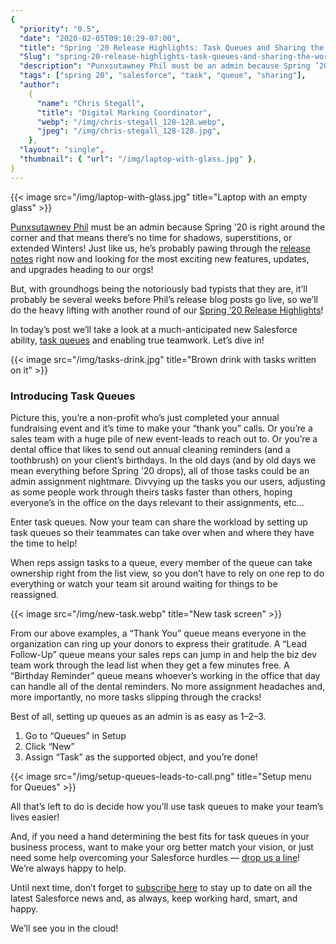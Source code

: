 ```yaml
---
{
  "priority": "0.5",
  "date": "2020-02-05T09:10:29-07:00",
  "title": "Spring '20 Release Highlights: Task Queues and Sharing the Work",
  "Slug": "spring-20-release-highlights-task-queues-and-sharing-the-work",
  "description": "Punxsutawney Phil must be an admin because Spring ’20 is right around the corner and that means there’s no time for shadows, superstitions, or extended Winters! ",
  "tags": ["spring 20", "salesforce", "task", "queue", "sharing"],
  "author":
    {
      "name": "Chris Stegall",
      "title": "Digital Marking Coordinator",
      "webp": "/img/chris-stegall_128-128.webp",
      "jpeg": "/img/chris-stegall_128-128.jpg",
    },
  "layout": "single",
  "thumbnail": { "url": "/img/laptop-with-glass.jpg" },
}
---
```


{{< image src="/img/laptop-with-glass.jpg" title="Laptop with an empty glass" >}}

[Punxsutawney Phil](https://weather.com/news/news/2020-01-30-groundhog-day-punxsutawney-phil-did-he-see-his-shadow) must be an admin because Spring ’20 is right around the corner and that means there’s no time for shadows, superstitions, or extended Winters! Just like us, he’s probably pawing through the [release notes](https://releasenotes.docs.salesforce.com/en-us/spring20/release-notes/salesforce_release_notes.htm) right now and looking for the most exciting new features, updates, and upgrades heading to our orgs!

But, with groundhogs being the notoriously bad typists that they are, it’ll probably be several weeks before Phil’s release blog posts go live, so we’ll do the heavy lifting with another round of our [Spring ’20 Release Highlights](https://medium.com/tag/release-highlights/archive)!

In today’s post we’ll take a look at a much-anticipated new Salesforce ability, [task queues](https://releasenotes.docs.salesforce.com/en-us/spring20/release-notes/rn_sales_productivity_activities_task_queues.htm) and enabling true teamwork. Let’s dive in!

{{< image src="/img/tasks-drink.jpg" title="Brown drink with tasks written on it" >}}

### Introducing Task Queues

Picture this, you’re a non-profit who’s just completed your annual fundraising event and it’s time to make your “thank you” calls. Or you’re a sales team with a huge pile of new event-leads to reach out to. Or you’re a dental office that likes to send out annual cleaning reminders (and a toothbrush) on your client’s birthdays. In the old days (and by old days we mean everything before Spring ’20 drops), all of those tasks could be an admin assignment nightmare. Divvying up the tasks you our users, adjusting as some people work through theirs tasks faster than others, hoping everyone’s in the office on the days relevant to their assignments, etc…

Enter task queues. Now your team can share the workload by setting up task queues so their teammates can take over when and where they have the time to help!

When reps assign tasks to a queue, every member of the queue can take ownership right from the list view, so you don’t have to rely on one rep to do everything or watch your team sit around waiting for things to be reassigned.

{{< image src="/img/new-task.webp" title="New task screen" >}}

From our above examples, a “Thank You” queue means everyone in the organization can ring up your donors to express their gratitude. A “Lead Follow-Up” queue means your sales reps can jump in and help the biz dev team work through the lead list when they get a few minutes free. A “Birthday Reminder” queue means whoever’s working in the office that day can handle all of the dental reminders. No more assignment headaches and, more importantly, no more tasks slipping through the cracks!

Best of all, setting up queues as an admin is as easy as 1–2–3.

1. Go to “Queues” in Setup
2. Click “New”
3. Assign “Task” as the supported object, and you’re done!

{{< image src="/img/setup-queues-leads-to-call.png" title="Setup menu for Queues" >}}

All that’s left to do is decide how you’ll use task queues to make your team’s lives easier!

And, if you need a hand determining the best fits for task queues in your business process, want to make your org better match your vision, or just need some help overcoming your Salesforce hurdles — [drop us a line](/contact)! We’re always happy to help.

Until next time, don’t forget to [subscribe here](https://pardot.mkpartners.com/Subscribe) to stay up to date on all the latest Salesforce news and, as always, keep working hard, smart, and happy.

We’ll see you in the cloud!
